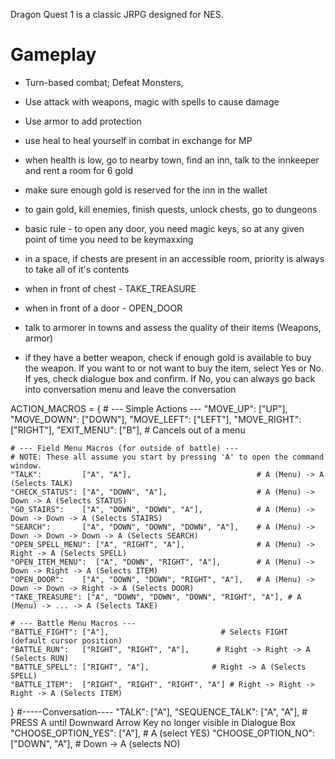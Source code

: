 Dragon Quest 1 is a classic JRPG designed for NES. 
# Gameplay
- Turn-based combat; Defeat Monsters, 
- Use attack with weapons, magic with spells to cause damage
- Use armor to add protection
- use heal to heal yourself in combat in exchange for MP
- when health is low, go to nearby town, find an inn, talk to the innkeeper and rent a room for 6 gold
- make sure enough gold is reserved for the inn in the wallet
- to gain gold, kill enemies, finish quests, unlock chests, go to dungeons
- basic rule - to open any door, you need magic keys, so at any given point of time you need to be keymaxxing

- in a space, if chests are present in an accessible room, priority is always to take all of it's contents
- when in front of chest - TAKE_TREASURE
- when in front of a door - OPEN_DOOR
- talk to armorer in towns and assess the quality of their items (Weapons, armor)
- if they have a better weapon, check if enough gold is available to buy the weapon. If you want to or not want to buy the item, select Yes or No. If yes, check dialogue box and confirm. If No, you can always go back into conversation menu and leave the conversation

ACTION_MACROS = {
    # --- Simple Actions ---
    "MOVE_UP":    ["UP"],
    "MOVE_DOWN":  ["DOWN"],
    "MOVE_LEFT":  ["LEFT"],
    "MOVE_RIGHT": ["RIGHT"],
    "EXIT_MENU":  ["B"], # Cancels out of a menu

    # --- Field Menu Macros (for outside of battle) ---
    # NOTE: These all assume you start by pressing 'A' to open the command window.
    "TALK":         ["A", "A"],                            # A (Menu) -> A (Selects TALK)
    "CHECK_STATUS": ["A", "DOWN", "A"],                    # A (Menu) -> Down -> A (Selects STATUS)
    "GO_STAIRS":    ["A", "DOWN", "DOWN", "A"],            # A (Menu) -> Down -> Down -> A (Selects STAIRS)
    "SEARCH":       ["A", "DOWN", "DOWN", "DOWN", "A"],    # A (Menu) -> Down -> Down -> Down -> A (Selects SEARCH)
    "OPEN_SPELL_MENU": ["A", "RIGHT", "A"],                # A (Menu) -> Right -> A (Selects SPELL)
    "OPEN_ITEM_MENU":  ["A", "DOWN", "RIGHT", "A"],        # A (Menu) -> Down -> Right -> A (Selects ITEM)
    "OPEN_DOOR":    ["A", "DOWN", "DOWN", "RIGHT", "A"],   # A (Menu) -> Down -> Down -> Right -> A (Selects DOOR)
    "TAKE_TREASURE": ["A", "DOWN", "DOWN", "DOWN", "RIGHT", "A"], # A (Menu) -> ... -> A (Selects TAKE)

    # --- Battle Menu Macros ---
    "BATTLE_FIGHT": ["A"],                         # Selects FIGHT (default cursor position)
    "BATTLE_RUN":   ["RIGHT", "RIGHT", "A"],      # Right -> Right -> A (Selects RUN)
    "BATTLE_SPELL": ["RIGHT", "A"],              # Right -> A (Selects SPELL)
    "BATTLE_ITEM":  ["RIGHT", "RIGHT", "RIGHT", "A"] # Right -> Right -> Right -> A (Selects ITEM)
}
    #-----Conversation----
    "TALK": ["A"],
    "SEQUENCE_TALK": ["A", "A"],                # PRESS A until Downward Arrow Key no longer visible in Dialogue Box
    "CHOOSE_OPTION_YES": ["A"],                 # A (select YES)
    "CHOOSE_OPTION_NO": ["DOWN", "A"],          # Down -> A (selects NO)